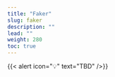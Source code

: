 ```yaml
---
title: "Faker"
slug: faker
description: ""
lead: ""
weight: 280
toc: true
---
```


{{< alert icon="💡" text="TBD" />}}

